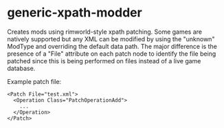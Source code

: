 # generic-xpath-modder

Creates mods using rimworld-style xpath patching. Some games are natively
supported but any XML can be modified by using the "unknown" ModType and
overriding the default data path. The major difference is the presence of a
"File" attribute on each patch node to identify the file being patched since
this is being performed on files instead of a live game database.
		
Example patch file:
```
<Patch File="test.xml">
  <Operation Class="PatchOperationAdd">
    ...
  </Operation>
</Patch>
```
